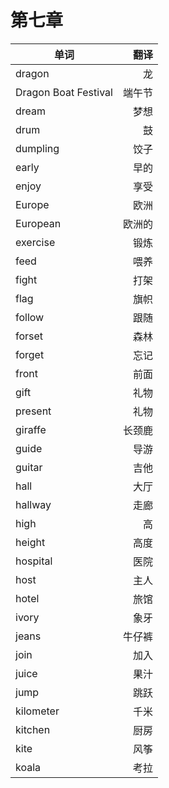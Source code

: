 # 第七章
| 单词| 翻译 |
| ------- | -----: |
| dragon | 龙 |
| Dragon Boat Festival | 端午节 |
| dream | 梦想 |
| drum | 鼓 |
| dumpling | 饺子 |
| early | 早的 |
| enjoy | 享受 |
| Europe | 欧洲 |
| European | 欧洲的 |
| exercise | 锻炼 |
| feed | 喂养 |
| fight | 打架 |
| flag | 旗帜 |
| follow | 跟随 |
| forset | 森林 |
| forget | 忘记 |
| front | 前面 |
| gift | 礼物 |
| present | 礼物 |
| giraffe | 长颈鹿 |
| guide | 导游 |
| guitar | 吉他 |
| hall | 大厅 |
| hallway | 走廊 |
| high | 高 |
| height | 高度 |
| hospital | 医院 |
| host | 主人 |
| hotel | 旅馆 |
| ivory | 象牙 |
| jeans | 牛仔裤 |
| join | 加入 |
| juice | 果汁 |
| jump | 跳跃 |
| kilometer | 千米 |
| kitchen | 厨房 |
| kite | 风筝 |
| koala | 考拉 |
